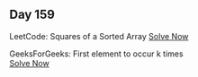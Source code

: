 ## Day 159

LeetCode: Squares of a Sorted Array 
[Solve Now](https://leetcode.com/problems/squares-of-a-sorted-array/description/)

GeeksForGeeks: First element to occur k times  
[Solve Now](https://www.geeksforgeeks.org/problems/first-element-to-occur-k-times5150/1)